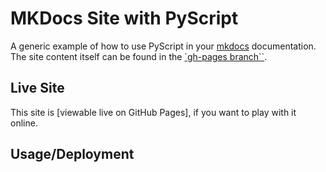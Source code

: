 # MKDocs Site with PyScript
A generic example of how to use PyScript in your [mkdocs](https://www.mkdocs.org/) documentation. The site content itself can be found in the [`gh-pages branch``]().

## Live Site
This site is [viewable live on GitHub Pages], if you want to play with it online.

## Usage/Deployment